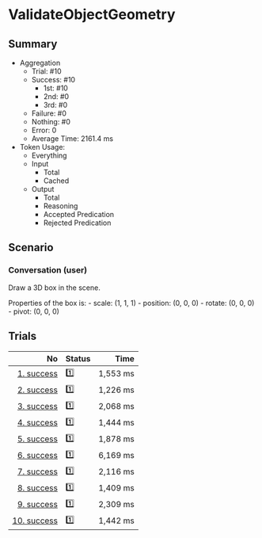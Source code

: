 # ValidateObjectGeometry
## Summary
  - Aggregation
    - Trial: #10
    - Success: #10
      - 1st: #10
      - 2nd: #0
      - 3rd: #0
    - Failure: #0
    - Nothing: #0
    - Error: 0
    - Average Time: 2161.4 ms
  - Token Usage:
    - Everything
    - Input
      - Total
      - Cached
    - Output
      - Total
      - Reasoning
      - Accepted Predication
      - Rejected Predication

## Scenario
### Conversation (user)

  Draw a 3D box in the scene.

  Properties of the box is:
    - scale: (1, 1, 1)
    - position: (0, 0, 0)
    - rotate: (0, 0, 0)
    - pivot: (0, 0, 0)

## Trials
No | Status | Time
---:|:-------|------:
[1. success](./trials/1.success.json) | 1️⃣ | 1,553 ms
[2. success](./trials/2.success.json) | 1️⃣ | 1,226 ms
[3. success](./trials/3.success.json) | 1️⃣ | 2,068 ms
[4. success](./trials/4.success.json) | 1️⃣ | 1,444 ms
[5. success](./trials/5.success.json) | 1️⃣ | 1,878 ms
[6. success](./trials/6.success.json) | 1️⃣ | 6,169 ms
[7. success](./trials/7.success.json) | 1️⃣ | 2,116 ms
[8. success](./trials/8.success.json) | 1️⃣ | 1,409 ms
[9. success](./trials/9.success.json) | 1️⃣ | 2,309 ms
[10. success](./trials/10.success.json) | 1️⃣ | 1,442 ms